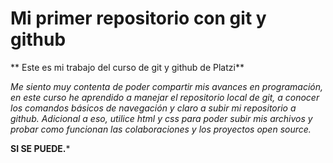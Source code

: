 # Mi primer repositorio con git y github

** Este es mi trabajo del curso de git y github de Platzi**

*Me siento muy contenta de poder compartir mis avances en programación, en este curso he aprendido  a manejar el repositorio local de git, a conocer los comandos básicos de navegación y claro a subir mi repositorio a github. Adicional a eso, utilice html y css para poder subir mis archivos y probar como funcionan las colaboraciones y los proyectos open source.*

**SI SE PUEDE.***
